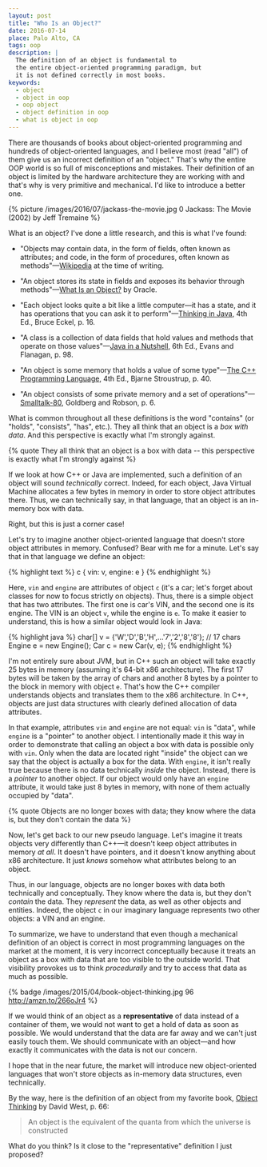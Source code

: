```yaml
---
layout: post
title: "Who Is an Object?"
date: 2016-07-14
place: Palo Alto, CA
tags: oop
description: |
  The definition of an object is fundamental to
  the entire object-oriented programming paradigm, but
  it is not defined correctly in most books.
keywords:
  - object
  - object in oop
  - oop object
  - object definition in oop
  - what is object in oop
---
```


There are thousands of books about object-oriented programming and
hundreds of object-oriented languages, and I believe most (read "all") of them
give us an incorrect definition of an "object." That's why the entire
OOP world is so full of misconceptions and mistakes. Their
definition of an object is limited by the hardware architecture they
are working with and that's why is very primitive and mechanical.
I'd like to introduce a better one.

<!--more-->

{% picture /images/2016/07/jackass-the-movie.jpg 0 Jackass: The Movie (2002) by Jeff Tremaine %}

What is an object? I've done a little research, and this is what I've found:

  * "Objects may contain data, in the form of fields, often known as attributes;
    and code, in the form of procedures, often known as methods"&mdash;[Wikipedia](https://en.wikipedia.org/wiki/Object-oriented_programming) at the time of writing.

  * "An object stores its state in fields and exposes its behavior through methods"&mdash;[What Is an Object?](https://docs.oracle.com/javase/tutorial/java/concepts/object.html) by Oracle.

  * "Each object looks quite a bit like a little computer&mdash;it has a state, and it has operations that you can ask it to perform"&mdash;[Thinking in Java](http://amzn.to/1PBmQpm), 4th Ed., Bruce Eckel, p. 16.

  * "A class is a collection of data fields that hold values
    and methods that operate on those values"&mdash;[Java in a Nutshell](http://amzn.to/28PEqSi), 6th Ed., Evans and Flanagan, p. 98.

  * "An object is some memory that holds a value of some type"&mdash;[The C++ Programming Language](http://amzn.to/1XyGCtk), 4th Ed., Bjarne Stroustrup, p. 40.

  * "An object consists of some private memory and a set of operations"&mdash;[Smalltalk-80](http://amzn.to/1UhYinp), Goldberg and Robson, p. 6.

What is common throughout all these definitions is the word "contains" (or "holds",
"consists", "has", etc.). They all think that an object is a _box with data_.
And this perspective is exactly what I'm strongly against.

{% quote They all think that an object is a box with data -- this perspective is exactly what I'm strongly against %}

If we look at how C++ or Java are implemented, such a definition of an
object will sound _technically_ correct. Indeed, for each object, Java Virtual
Machine allocates a few bytes in memory in order to store object
attributes there. Thus, we can technically say, in that language,
that an object is an in-memory box with data.

Right, but this is just a corner case!

Let's try to imagine another object-oriented language that doesn't
store object attributes in memory. Confused? Bear with me for a minute.
Let's say that in that language we define an object:

{% highlight text %}
c {
  vin: v,
  engine: e
}
{% endhighlight %}

Here, `vin` and `engine` are attributes of object `c` (it's a car; let's
forget about classes for now to focus strictly on objects). Thus, there is
a simple object that has two attributes. The first one is car's VIN, and the
second one is its engine. The VIN is an object `v`, while the engine is `e`.
To make it easier to understand, this is how a similar object would
look in Java:

{% highlight java %}
char[] v = {'W','D','B','H',...'7','2','8','8'}; // 17 chars
Engine e = new Engine();
Car c = new Car(v, e);
{% endhighlight %}

I'm not entirely sure about JVM, but in C++ such an object will take
exactly 25 bytes in memory (assuming it's 64-bit x86 architecture). The
first 17 bytes will be taken by the array of chars and another 8 bytes
by a pointer to the block in memory with object `e`.
That's how the C++ compiler understands objects and translates them to
the x86 architecture. In C++, objects are just data structures with
clearly defined allocation of data attributes.

In that example, attributes `vin` and `engine` are not equal:
`vin` is "data", while `engine` is a "pointer" to another object.
I intentionally made it this way in order to demonstrate that calling
an object a box with data is possible only with `vin`. Only when
the data are located right "inside" the object can we say that the
object is actually a box for the data. With `engine`, it isn't
really true because there is no data technically _inside_ the object. Instead, there is a
_pointer_ to another object. If our object would only have an
`engine` attribute, it would take just 8 bytes in memory, with none of them
actually occupied by "data".

{% quote Objects are no longer boxes with data; they know where the data is, but they don't contain the data %}

Now, let's get back to our new pseudo language. Let's imagine it treats
objects very differently than C++&mdash;it doesn't keep object attributes
in memory _at all_. It doesn't have pointers, and it doesn't know anything about
x86 architecture. It just _knows_ somehow what attributes belong to an object.

Thus, in our language, objects are no longer boxes with data both technically
and conceptually. They know where the data is, but they don't
_contain_ the data. They _represent_ the data, as well as other objects and entities.
Indeed, the object `c` in our imaginary language represents two other objects:
a VIN and an engine.

To summarize, we have to understand that even though a mechanical
definition of an object is correct in most programming languages on the
market at the moment, it is very incorrect conceptually because it
treats an object as a box with data that are too visible to
the outside world. That visibility provokes us to think _procedurally_
and try to access that data as much as possible.

{% badge /images/2015/04/book-object-thinking.jpg 96 http://amzn.to/266oJr4 %}

If we would think of an object as a **representative** of data instead of
a container of them, we would not want to get a hold of data as soon as
possible. We would understand that the data are far away and we can't
just easily touch them. We should communicate with an object&mdash;and how
exactly it communicates with the data is not our concern.

I hope that in the near future, the market will introduce new object-oriented
languages that won't store objects as in-memory data structures, even
technically.

By the way, here is the definition of an object from my favorite book,
[Object Thinking](http://amzn.to/266oJr4) by David West, p. 66:

> An object is the equivalent of the quanta from which the universe is constructed

What do you think? Is it close to the "representative" definition I just
proposed?
